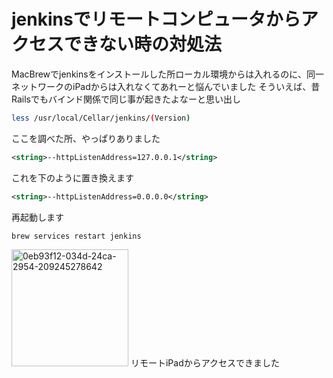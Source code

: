 # jenkinsでリモートコンピュータからアクセスできない時の対処法

MacBrewでjenkinsをインストールした所ローカル環境からは入れるのに、同一ネットワークのiPadからは入れなくてあれーと悩んでいました
そういえば、昔Railsでもバインド関係で同じ事が起きたよなーと思い出し

```sh
less /usr/local/Cellar/jenkins/(Version)
```

ここを調べた所、やっぱりありました

```xml
<string>--httpListenAddress=127.0.0.1</string>
```

これを下のように置き換えます

```xml
<string>--httpListenAddress=0.0.0.0</string>
```

再起動します

```sh
brew services restart jenkins
```
<img width="187" alt="0eb93f12-034d-24ca-2954-209245278642" src="https://user-images.githubusercontent.com/31530633/117562131-a35a6680-b0d7-11eb-9170-7dcfd5b046c7.png">
リモートiPadからアクセスできました
